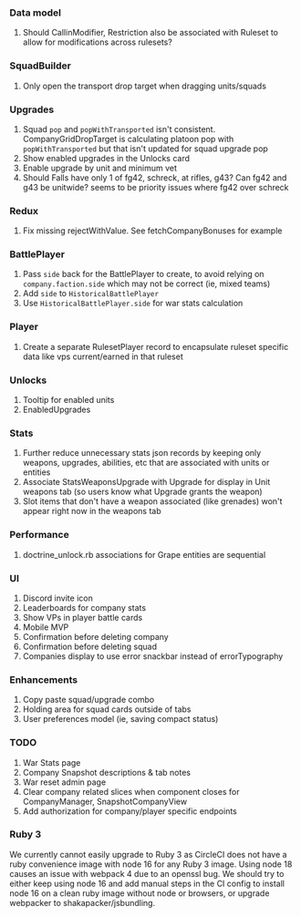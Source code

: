 ### Data model
1. Should CallinModifier, Restriction also be associated with Ruleset to allow for modifications across rulesets?

### SquadBuilder
1. Only open the transport drop target when dragging units/squads

### Upgrades
1. Squad `pop` and `popWithTransported` isn't consistent. CompanyGridDropTarget is calculating platoon pop with `popWithTransported` but that isn't updated for squad upgrade pop
2. Show enabled upgrades in the Unlocks card
3. Enable upgrade by unit and minimum vet
4. Should Falls have only 1 of fg42, schreck, at rifles, g43? Can fg42 and g43 be unitwide? seems to be priority issues where fg42 over schreck

### Redux
1. Fix missing rejectWithValue. See fetchCompanyBonuses for example

### BattlePlayer
1. Pass `side` back for the BattlePlayer to create, to avoid relying on `company.faction.side` which may not be correct (ie, mixed teams)
2. Add `side` to `HistoricalBattlePlayer`
3. Use `HistoricalBattlePlayer.side` for war stats calculation

### Player
1. Create a separate RulesetPlayer record to encapsulate ruleset specific data like vps current/earned in that ruleset

### Unlocks
1. Tooltip for enabled units
2. EnabledUpgrades

### Stats
1. Further reduce unnecessary stats json records by keeping only weapons, upgrades, abilities, etc that are associated with units or entities
2. Associate StatsWeaponsUpgrade with Upgrade for display in Unit weapons tab (so users know what Upgrade grants the weapon)
3. Slot items that don't have a weapon associated (like grenades) won't appear right now in the weapons tab

### Performance
1. doctrine_unlock.rb associations for Grape entities are sequential

### UI
1. Discord invite icon
2. Leaderboards for company stats
3. Show VPs in player battle cards
4. Mobile MVP
5. Confirmation before deleting company
6. Confirmation before deleting squad
7. Companies display to use error snackbar instead of errorTypography

### Enhancements
1. Copy paste squad/upgrade combo
2. Holding area for squad cards outside of tabs
3. User preferences model (ie, saving compact status)

### TODO
1. War Stats page
2. Company Snapshot descriptions & tab notes
3. War reset admin page
4. Clear company related slices when component closes for CompanyManager, SnapshotCompanyView
5. Add authorization for company/player specific endpoints

### Ruby 3
We currently cannot easily upgrade to Ruby 3 as CircleCI does not have a ruby convenience image with
node 16 for any Ruby 3 image. Using node 18 causes an issue with webpack 4 due to an openssl bug. We should 
try to either keep using node 16 and add manual steps in the CI config to install node 16 on a clean ruby image
without node or browsers, or upgrade webpacker to shakapacker/jsbundling.